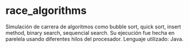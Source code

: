 # race_algorithms
Simulación de carrera de algoritmos como bubble sort, quick sort, insert method, binary search, sequencial search.
Su ejecución fue hecha en parelela usando diferentes hilos del procesador.
Lenguaje utilizado: Java.
